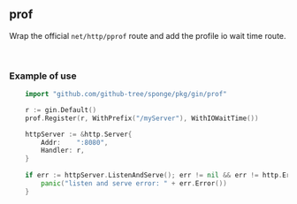 ## prof

Wrap the official `net/http/pprof` route and add the profile io wait time route.

<br>

### Example of use

```go
    import "github.com/github-tree/sponge/pkg/gin/prof"

	r := gin.Default()
	prof.Register(r, WithPrefix("/myServer"), WithIOWaitTime())

	httpServer := &http.Server{
		Addr:    ":8080",
		Handler: r,
	}
	
    if err := httpServer.ListenAndServe(); err != nil && err != http.ErrServerClosed {
        panic("listen and serve error: " + err.Error())
    }
```
